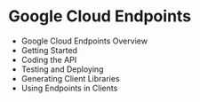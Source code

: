 # Google Cloud Endpoints 

* Google Cloud Endpoints Overview
* Getting Started
* Coding the API
* Testing and Deploying
* Generating Client Libraries
* Using Endpoints in Clients